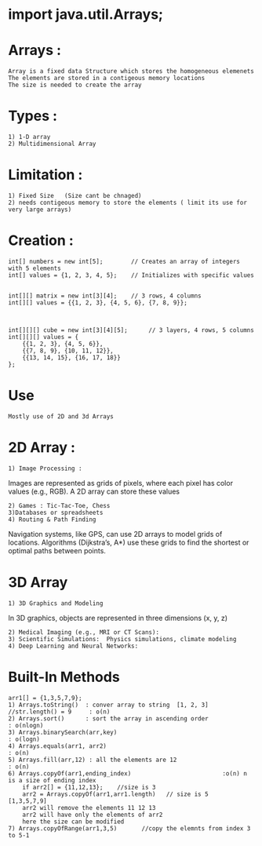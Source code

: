 
# import java.util.Arrays;

# Arrays : 
    Array is a fixed data Structure which stores the homogeneous elemenets
    The elements are stored in a contigeous memory locations
    The size is needed to create the array
    
# Types : 
    1) 1-D array
    2) Multidimensional Array

# Limitation : 
    1) Fixed Size   (Size cant be chnaged)
    2) needs contigeous memory to store the elements ( limit its use for very large arrays)

# Creation :
    int[] numbers = new int[5];        // Creates an array of integers with 5 elements
    int[] values = {1, 2, 3, 4, 5};    // Initializes with specific values


    int[][] matrix = new int[3][4];    // 3 rows, 4 columns
    int[][] values = {{1, 2, 3}, {4, 5, 6}, {7, 8, 9}}; 



    int[][][] cube = new int[3][4][5];      // 3 layers, 4 rows, 5 columns
    int[][][] values = {
        {{1, 2, 3}, {4, 5, 6}}, 
        {{7, 8, 9}, {10, 11, 12}}, 
        {{13, 14, 15}, {16, 17, 18}}
    };


# Use 
    Mostly use of 2D and 3d Arrays

# 2D Array :

    1) Image Processing : 
    
Images are represented as grids of pixels, where each pixel has color values (e.g., RGB). 
A 2D array can store these values

    2) Games : Tic-Tac-Toe, Chess
    3)Databases or spreadsheets
    4) Routing & Path Finding
Navigation systems, like GPS, can use 2D arrays to model grids of locations. 
Algorithms (Dijkstra’s, A*) use these grids to find the shortest or optimal paths between points.


# 3D Array

    1) 3D Graphics and Modeling
In 3D graphics, objects are represented in three dimensions (x, y, z)

    2) Medical Imaging (e.g., MRI or CT Scans):
    3) Scientific Simulations:  Physics simulations, climate modeling
    4) Deep Learning and Neural Networks:

# Built-In Methods
    arr1[] = {1,3,5,7,9};
    1) Arrays.toString()  : conver array to string  [1, 2, 3]   //str.length() = 9     : o(n)
    2) Arrays.sort()      : sort the array in ascending order                   : o(nlogn)   
    3) Arrays.binarySearch(arr,key)                                             : o(logn)
    4) Arrays.equals(arr1, arr2)                                                : o(n)
    5) Arrays.fill(arr,12) : all the elements are 12                            : o(n)
    6) Arrays.copyOf(arr1,ending_index)                          :o(n) n is a size of ending index
        if arr2[] = {11,12,13};    //size is 3
        arr2 = Arrays.copyOf(arr1,arr1.length)   // size is 5   [1,3,5,7,9]
        arr2 will remove the elements 11 12 13
        arr2 will have only the elements of arr2 
        here the size can be modified
    7) Arrays.copyOfRange(arr1,3,5)       //copy the elemnts from index 3 to 5-1
    
